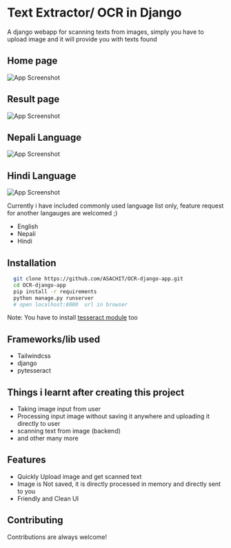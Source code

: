 
# Text Extractor/ OCR in Django


A django webapp for scanning texts from images, simply you have to upload image and it will provide you with texts found



## Home page

![App Screenshot](https://cdn.discordapp.com/attachments/884460118715019274/945247468747124736/unknown.png)

## Result page

![App Screenshot](https://cdn.discordapp.com/attachments/884460118715019274/945247765259247616/unknown.png)

## Nepali Language
![App Screenshot](https://media.discordapp.net/attachments/884460118715019274/945248254428323850/unknown.png)

## Hindi Language
![App Screenshot](https://media.discordapp.net/attachments/884460118715019274/945248807912882206/unknown.png)

Currently i have included commonly used language list only, feature request for another langauges are welcomed ;)
- English
- Nepali
- Hindi

## Installation

```bash
  git clone https://github.com/ASACHIT/OCR-django-app.git
  cd OCR-django-app
  pip install -r requirements
  python manage.py runserver 
  # open localhost:8000  url in browser 
```
Note: You have to install [tesseract module](https://github.com/UB-Mannheim/tesseract/wiki) too
## Frameworks/lib used
- Tailwindcss
- django
- pytesseract

## Things i learnt after creating this project

- Taking image input from user 
- Processing input image without saving it anywhere and uploading it directly to user
- scanning text from image (backend)
- and other many more


## Features
- Quickly Upload image and get scanned text 
- Image is Not saved, it is directly processed in memory and directly sent to you
- Friendly and Clean UI

## Contributing

Contributions are always welcome!


